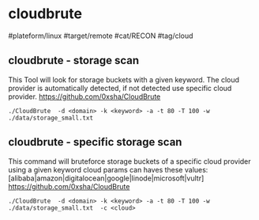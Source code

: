 # cloudbrute
#plateform/linux #target/remote #cat/RECON #tag/cloud

## cloudbrute - storage scan
This Tool will look for storage buckets with a given keyword. The cloud provider is automatically detected, if not detected use specific cloud provider.
https://github.com/0xsha/CloudBrute
```
./CloudBrute  -d <domain> -k <keyword> -a -t 80 -T 100 -w ./data/storage_small.txt
```

## cloudbrute - specific storage scan
This command will bruteforce storage buckets of a specific cloud provider using a given keyword
cloud params can haves these values: [alibaba|amazon|digitalocean|google|linode|microsoft|vultr]
https://github.com/0xsha/CloudBrute
```
./CloudBrute  -d <domain> -k <keyword> -a -t 80 -T 100 -w ./data/storage_small.txt  -c <cloud>
```